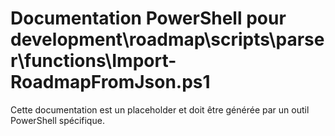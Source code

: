 # Documentation PowerShell pour development\roadmap\scripts\parser\functions\Import-RoadmapFromJson.ps1

Cette documentation est un placeholder et doit être générée par un outil PowerShell spécifique.
